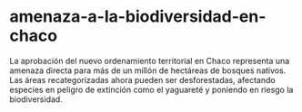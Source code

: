 # amenaza-a-la-biodiversidad-en-chaco
La aprobación del nuevo ordenamiento territorial en Chaco representa una amenaza directa para más de un millón de hectáreas de bosques nativos. Las áreas recategorizadas ahora pueden ser desforestadas, afectando especies en peligro de extinción como el yaguareté y poniendo en riesgo la biodiversidad. 

